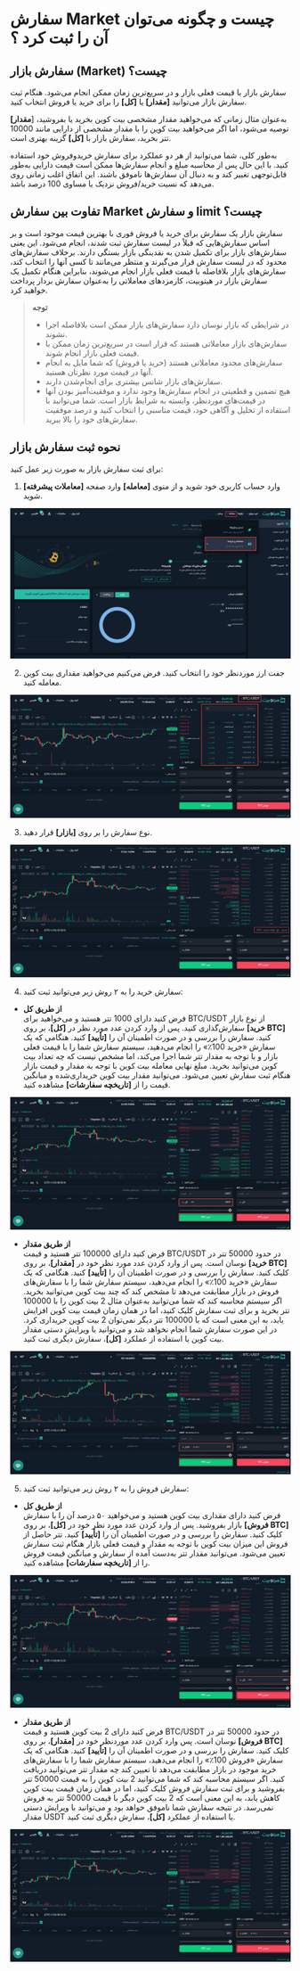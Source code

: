 
# سفارش Market چیست و چگونه می‌توان آن را ثبت کرد ؟

## سفارش بازار (Market) چیست؟

  سفارش بازار با قیمت فعلی بازار و در سریع‌ترین زمان ممکن انجام می‌شود.
هنگام ثبت سفارش بازار می‌توانید **[مقدار]** یا **[کل]** را برای خرید یا فروش انتخاب کنید.

به‌عنوان مثال زمانی که می‌خواهید مقدار مشخصی بیت کوین بخرید یا بفروشید، [**مقدار]** توصیه می‌شود، اما اگر می‌خواهید بیت کوین را با مقدار مشخصی از دارایی مانند 10000 تتر بخرید، سفارش بازار با **[کل]** گزینه بهتری است.

به‌طور کلی، شما می‌توانید از هر دو عملکرد برای سفارش خریدوفروش خود استفاده کنید. با این حال پس از محاسبه مبلغ و انجام سفارش‌ها ممکن است قیمت دارایی به‌طور قابل‌توجهی تغییر کند و به دنبال آن سفارش‌ها ناموفق باشند. این اتفاق اغلب زمانی روی می‌دهد که نسبت خرید/فروش نزدیک یا مساوی 100 درصد باشد.

## تفاوت بین سفارش Market  و سفارش limit  چیست؟

سفارش بازار یک سفارش برای خرید یا فروش فوری با بهترین قیمت موجود است و بر اساس سفارش‌هایی که قبلاً در لیست سفارش ثبت شدند، انجام می‌شود. این یعنی سفارش‌های بازار برای تکمیل شدن به نقدینگی بازار بستگی دارند. برخلاف سفارش‌های محدود که در لیست سفارش قرار می‌گیرند و منتظر می‌مانند تا کسی آنها را انتخاب کند، سفارش‌های بازار بلافاصله با قیمت فعلی بازار انجام می‌شوند، بنابراین هنگام تکمیل یک سفارش بازار در هیتوبیت، کارمزدهای معاملاتی را به‌عنوان سفارش بردار پرداخت خواهید کرد.

> **توجه** <br>
> - در شرایطی که بازار نوسان دارد سفارش‌های بازار ممکن است بلافاصله اجرا نشوند.
> - سفارش‌های بازار معاملاتی هستند که قرار است در سریع‌ترین زمان ممکن با قیمت فعلی بازار انجام شوند.
> - سفارش‌های محدود معاملاتی هستند (خرید یا فروش) که شما مایل به انجام آنها در قیمت مورد نظرتان هستید.
> - سفارش‌های بازار شانس بیشتری برای انجام‌شدن دارند.
> -  هیچ تضمین و قطعیتی در انجام سفارش‌ها وجود ندارد و موفقیت‌آمیز بودن آنها در قیمت‌های موردنظر، وابسته به شرایط بازار است. شما می‌توانید با استفاده از تحلیل و آگاهی خود، قیمت مناسبی را انتخاب کنید و درصد موفقیت سفارش‌های خود را بالا ببرید.
 
## نحوه ثبت سفارش بازار
برای ثبت سفارش بازار به صورت زیر عمل کنید:

1. وارد حساب کاربری خود شوید و از منوی **[معامله]** وارد صفحه **[معاملات پیشرفته]** شوید.

![صفحه معامله پیشرفته](./Images/advanced-trade-menu.jpg)

2. جفت ارز موردنظر خود را انتخاب کنید. فرض می‌کنیم می‌خواهید مقداری بیت کوین معامله کنید.

![انتخاب جفت ارز](./Images/select-currency-pair.jpg)

3. نوع سفارش را بر روی **[بازار]** قرار دهید.

![انتخاب نوع سفارش](./Images/select-market-order-type.jpg)

4.  سفارش خرید را به ۲ روش زیر می‌توانید ثبت کنید:

  - **از طریق کل**<br>
 فرض کنید دارای 1000 تتر هستید و می‌خواهید برای BTC/USDT از نوع بازار سفارش‌گذاری کنید. پس از وارد کردن عدد مورد نظر در **[کل]**، بر روی **[خرید BTC]**   کنید. سفارش را بررسی و در صورت اطمینان آن را  **[تأیید]** کنید. هنگامی که یک سفارش «خرید 100٪» را انجام می‌دهید، سیستم سفارش شما را با قیمت فعلی بازار و با توجه به مقدار تتر شما اجرا می‌کند، اما مشخص نیست که چه تعداد بیت کوین می‌توانید بخرید. مبلغ نهایی معامله بیت کوین با توجه به مقدار و قیمت بازار هنگام ثبت سفارش تعیین می‌شود. می‌توانید مقدار بیت کوین خریداری‌شده و میانگین قیمت را از **[تاریخچه سفارشات]** مشاهده کنید.

  ![سفارش خرید در بازار از طریق کل](./Images/place-buy-market-order-by-total.jpg)

  - **از طریق مقدار**<br>
 فرض کنید دارای 100000 تتر هستید و قیمت BTC/USDT در حدود 50000 تتر در نوسان است.  پس از وارد کردن عدد مورد نظر خود در **[مقدار]**، بر روی **[خرید BTC]**   کلیک کنید. سفارش را بررسی و در صورت اطمینان آن را **[تأیید]** کنید. هنگامی که یک سفارش «خرید 100٪» را انجام می‌دهید، سیستم سفارش شما را با سفارش‌های فروش در بازار مطابقت می‌دهد تا مشخص کند که چند بیت کوین می‌توانید بخرید.
اگر سیستم محاسبه کند که شما می‌توانید به‌عنوان مثال 2 بیت کوین را با 100000 تتر بخرید و برای ثبت سفارش کلیک کنید، اما در همان زمان قیمت بیت کوین افزایش یابد، به این معنی است که با 100000 تتر دیگر نمی‌توان 2 بیت کوین خریداری کرد. در این صورت سفارش شما انجام نخواهد شد و می‌توانید با ویرایش دستی مقدار بیت کوین یا استفاده از عملکرد **[کل]**، سفارش دیگری ثبت کنید. 

![سفارش خرید در بازار از طریق مقدار](./Images/place-buy-market-order-by-amount.jpg)

5. سفارش فروش را به ۲ روش زیر می‌توانید ثبت کنید:
  
  - **از طریق کل**<br>
   فرض کنید دارای مقداری بیت‌ کوین هستید و می‌خواهید ۵۰ درصد آن را با سفارش بازار بفروشید. پس از وارد کردن عدد مورد نظر خود در **[کل]**، بر روی **[فروش BTC]**  کلیک کنید.  سفارش را بررسی و در صورت اطمینان آن را **[تأیید]** کنید.  تتر حاصل از فروش این میزان بیت کوین با توجه به مقدار و قیمت فعلی بازار هنگام ثبت سفارش تعیین می‌شود. می‌توانید مقدار تتر به‌دست‌ آمده از سفارش و میانگین قیمت فروش را از **[تاریخچه سفارشات]** مشاهده کنید.

![سفارش فروش در بازار از طریق کل](./Images/place-sell-market-order-by-total.jpg)

  - **از طریق مقدار**<br>
فرض کنید دارای 2 بیت کوین هستید و قیمت BTC/USDT در حدود 50000 تتر در نوسان است. پس وارد کردن عدد موردنظر خود در  **[مقدار]**، بر روی **[فروش BTC]** کلیک کنید.  سفارش را بررسی و در صورت اطمینان آن را **[تأیید]** کنید. هنگامی که یک سفارش «فروش 100٪» را انجام می‌دهید، سیستم سفارش شما را با سفارش‌های خرید موجود در بازار مطابقت می‌دهد تا تعیین کند چه مقدار تتر  می‌توانید دریافت کنید.
اگر سیستم محاسبه کند که شما می‌توانید  2 بیت کوین را به قیمت 50000 تتر بفروشید و برای ثبت سفارش فروش کلیک کنید، اما در همان زمان قیمت بیت کوین کاهش یابد، به این معنی است که 2 بیت کوین دیگر با قیمت 50000 تتر به فروش نمی‌رسد. در نتیجه سفارش شما ناموفق خواهد بود و می‌توانید با ویرایش دستی مقدار USDT   یا استفاده از عملکرد **[کل]**، سفارش دیگری ثبت کنید.

![سفارش فروش در بازار از طریق مقدار](./Images/place-sell-market-order-by-amount.jpg)
